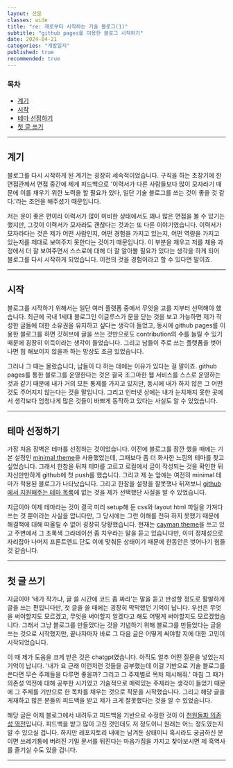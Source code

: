 ```yaml
---
layout: 산문
classes: wide
title: "re: 제로부터 시작하는 기술 블로그(1)"
subtitle: "github pages를 이용한 블로그 시작하기"
date: 2024-04-21
categories: "개발일지"
published: true
recommended: true
---
```


### 목차

- [계기](#계기)
- [시작](#시작)
- [테마 선정하기](#테마-선정하기)
- [첫 글 쓰기](#첫-글-쓰기)

---

## 계기

블로그를 다시 시작하게 된 계기는 굉장히 세속적이었습니다. 구직을 하는 초창기에 한 면접관께서 면접 중간에 제게 피드백으로 '이력서가 다른 사람들보다 많이 모자라기 때문에 이를 채우기 위한 노력을 할 필요가 있다, 일단 기술 블로그를 쓰는 것이 좋을 것 같다.'라는 조언을 해주셨기 때문입니다.

저는 운이 좋은 편이라 이력서가 많이 미비한 상태에서도 꽤나 많은 면접을 볼 수 있기는 했지만, 그것이 이력서가 모자라도 괜찮다는 것과는 또 다른 이야기였습니다. 이력서가 모자라다는 것은 제가 어떤 사람인지, 어떤 경험을 가지고 있는지, 어떤 역량을 가지고 있는지를 제대로 보여주지 못한다는 것이기 때문입니다. 이 부분을 채우고 저를 채용 과정에서 더 잘 보여주면서 스스로에 대해 더 잘 알아볼 필요가 있다는 생각을 하게 되어 블로그를 다시 시작하게 되었습니다. 이전의 것을 경험이라고 할 수 있다면 말이죠.

---

## 시작

블로그를 시작하기 위해서는 일단 여러 플랫폼 중에서 무엇을 고를 지부터 선택해야 했습니다. 최근에 국내 1세대 블로그인 이글루스가 문을 닫는 것을 보고 가능하면 제가 작성한 글들에 대한 소유권을 유지하고 싶다는 생각이 들었고, 동시에 github pages를 이용한 블로그를 하면 깃허브에 글을 쓰는 것만으로도 contribution의 수를 늘릴 수 있기 때문에 굉장히 이득이라는 생각이 들었습니다. 그리고 남들이 주로 쓰는 플랫폼을 벗어나면 힙 해보이지 않을까 하는 망상도 조금 있었습니다.

그러나 그 때는 몰랐습니다, 남들이 다 하는 데에는 이유가 있다는 걸 말이죠. github pages를 통한 블로그를 운영한다는 것은 결국 조그마한 웹 서비스를 스스로 운영하는 것과 같기 때문에 내가 거의 모든 통제를 가지고 있지만, 동시에 내가 하지 않은 그 어떤 것도 주어지지 않는다는 것을 말입니다. 그리고 인터넷 상에는 내가 눈치채지 못한 곳에서 생각보다 엄청나게 많은 것들이 바쁘게 동작하고 있다는 사실도 알 수 있었습니다.

---

## 테마 선정하기

가장 처음 장벽은 테마를 선정하는 것이었습니다. 이전에 블로그를 잠깐 했을 때에는 기본 설정인 [minimal theme](https://github.com/pages-themes/minimal)을 사용했었는데, 그때보다 좀 더 화사한 느낌의 테마를 찾고 싶었습니다. 그래서 한참을 뒤져 테마를 고르고 로컬에서 글이 작성되는 것을 확인한 뒤 자신만만하게 github에 첫 push를 했습니다. 그리고 제 눈 앞에는 여전히 minimal 테마가 적용된 블로그가 나타났습니다. 그리고 한참을 설정을 잘못했나 뒤져보니 [github에서 지원해주는 테마 목록](https://pages.github.com/themes/)에 없는 것을 제가 선택했단 사실을 알 수 있었습니다.

지금이야 이제 테마라는 것이 결국 미리 setup해 둔 css와 layout html 파일을 가져다 쓰는 것 뿐이라는 사실을 압니다만, 그 당시에는 그런 이해를 전혀 하지 못했기 때문에 해결책에 대해 떠올릴 수 없어 굉장히 당황했습니다. 현재는 [cayman theme](https://github.com/pages-themes/cayman)을 쓰고 있고 주변에서 그 초록색 그라데이션 좀 치우라는 말을 듣고 있습니다만, 이미 정체성으로 자리잡아 나머지 프론트엔드 단도 이에 맞춰둔 상태이기 때문에 한동안은 벗어나기 힘들 것 같습니다.

---

## 첫 글 쓰기

지금이야 '네가 작가냐, 글 쓸 시간에 코드 좀 짜라'는 말을 듣고 반성할 정도로 활발하게 글을 쓰는 편입니다만, 첫 글을 쓸 때에는 굉장히 막막했던 기억이 납니다. 우선은 무엇을 써야할지도 모르겠고, 무엇을 써야할지 알겠다고 해도 어떻게 써야할지도 모르겠었습니다. 그래서 그냥 블로그를 만들었다는 것을 기념하기 위해 블로그를 만들었다는 글을 쓰는 것으로 시작했지만, 끝나자마자 바로 그 다음 글은 어떻게 써야할 지에 대한 고민이 시작되었습니다.

이 때 제가 도움을 크게 받은 것은 chatgpt였습니다. 아직도 얼추 어떤 질문을 넣었는지 기억이 납니다. '내가 요 근래 이런저런 것들을 공부했는데 이걸 기반으로 기술 블로그를 쓴다면 무슨 주제들을 다루면 좋을까? 그리고 그 주제별로 목차 제시해줘.' 마침 그 때가 의존성 역전에 대해 공부한 시기였고 기술적으로 매력있는 주제라는 생각이 들었기 때문에 그 주제를 기반으로 한 목차를 채우는 것으로 작문을 시작했습니다. 그리고 해당 글을 게재하고 많은 분들의 피드백을 받고 제가 크게 잘못했다는 것을 알 수 있었습니다.

해당 글은 이제 블로그에서 내려두고 피드백을 기반으로 수정한 것이 이 [천원돌파 의존성 역전](http://localhost:4000/%EB%94%94%EC%9E%90%EC%9D%B8%ED%8C%A8%ED%84%B4/2024/02/07/%EC%B2%9C%EC%9B%90%EB%8F%8C%ED%8C%8C-%EC%9D%98%EC%A1%B4%EC%84%B1-%EC%97%AD%EC%A0%84.html)입니다. 피드백을 받고 많이 고친 것인데도 저 정도이니 원래는 어느 정도였는지 알 수 있으실 겁니다. 하지만 레포지토리 내에는 남겨둔 상태이니 혹시라도 궁금하신 분이면 쓰레기통에 버려진 기밀 문서를 뒤진다는 마음가짐을 가지고 찾아보시면 제 흑역사를 즐기실 수도 있을 겁니다.

---
